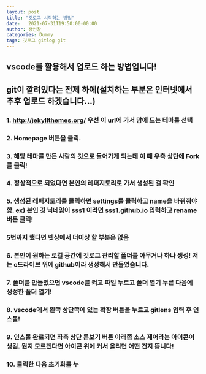 ```yaml
---
layout: post
title: "깃로그 시작하는 방법"
date:   2021-07-31T19:50:00-00:00
author: 정인창
categories: Dummy
tags: 깃로그 gitlog git
---
```


## vscode를 활용해서 업로드 하는 방법입니다!
## git이 깔려있다는 전제 하에(설치하는 부분은 인터넷에서 추후 업로드 하겠습니다...)
### 1. http://jekyllthemes.org/ 우선 이 url에 가서 맘에 드는 테마를 선택
### 2. Homepage 버튼을 클릭. 
### 3. 해당 테마를 만든 사람의 깃으로 들어가게 되는데 이 때 우측 상단에 Fork를 클릭!
### 4. 정상적으로 되었다면 본인의 레퍼지토리로 가서 생성된 걸 확인
### 5. 생성된 레퍼지토리를 클릭하면 settings를 클릭하고 name을 바꿔줘야 함. ex) 본인 깃 닉네임이 sss1 이라면 sss1.github.io 입력하고 rename 버튼 클릭!
### 5번까지 했다면 넷상에서 더이상 할 부분은 없음
### 6. 본인이 원하는 로컬 공간에 깃로그 관리할 폴더를 아무거나 하나 생성! 저는 c드라이브 위에 github이라 생성해서 만들었습니다.
### 7. 폴더를 만들었으면 vscode를 켜고 파일 누르고 폴더 열기 누른 다음에 생성한 폴더 열기!
### 8. vscode에서 왼쪽 상단쪽에 있는 확장 버튼을 누르고 gitlens 입력 후 인스톨!
### 9. 인스톨 완료되면 좌측 상단 돋보기 버튼 아래쯤 소스 제어라는 아이콘이 생김. 뭔지 모르겠다면 아이콘 위에 커서 올리면 어떤 건지 뜹니다!
### 10. 클릭한 다음 초기화를 누